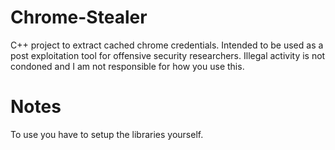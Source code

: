 # Chrome-Stealer
C++ project to extract cached chrome credentials. Intended to be used as a post exploitation tool for offensive security researchers. Illegal activity is not condoned and I am not responsible for how you use this.

# Notes
To use you have to setup the libraries yourself. 
